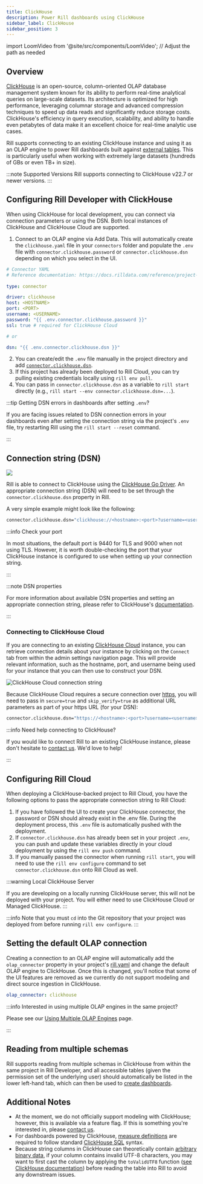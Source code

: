 ```yaml
---
title: ClickHouse
description: Power Rill dashboards using ClickHouse
sidebar_label: ClickHouse
sidebar_position: 3
---
```

import LoomVideo from '@site/src/components/LoomVideo'; // Adjust the path as needed

<LoomVideo loomId='b96143c386104576bcfe6cabe1038c38' />

## Overview

[ClickHouse](https://clickhouse.com/docs/en/intro) is an open-source, column-oriented OLAP database management system known for its ability to perform real-time analytical queries on large-scale datasets. Its architecture is optimized for high performance, leveraging columnar storage and advanced compression techniques to speed up data reads and significantly reduce storage costs. ClickHouse's efficiency in query execution, scalability, and ability to handle even petabytes of data make it an excellent choice for real-time analytic use cases.

Rill supports connecting to an existing ClickHouse instance and using it as an OLAP engine to power Rill dashboards built against [external tables](/home/concepts/OLAP#external-olap-tables). This is particularly useful when working with extremely large datasets (hundreds of GBs or even TB+ in size).

:::note Supported Versions
Rill supports connecting to ClickHouse v22.7 or newer versions.
:::

## Configuring Rill Developer with ClickHouse

When using ClickHouse for local development, you can connect via connection parameters or using the DSN. Both local instances of ClickHouse and ClickHouse Cloud are supported.

1. Connect to an OLAP engine via Add Data. This will automatically create the `clickhouse.yaml` file in your `connectors` folder and populate the `.env` file with `connector.clickhouse.password` or `connector.clickhouse.dsn` depending on which you select in the UI.

```yaml
# Connector YAML
# Reference documentation: https://docs.rilldata.com/reference/project-files/connectors
  
type: connector

driver: clickhouse
host: <HOSTNAME>
port: <PORT>
username: <USERNAME>
password: "{{ .env.connector.clickhouse.password }}"
ssl: true # required for ClickHouse Cloud

# or 

dsn: "{{ .env.connector.clickhouse.dsn }}"
```

2. You can create/edit the `.env` file manually in the project directory and add [`connector.clickhouse.dsn`](#connection-string-dsn).
3. If this project has already been deployed to Rill Cloud, you can try pulling existing credentials locally using `rill env pull`.
4. You can pass in `connector.clickhouse.dsn` as a variable to `rill start` directly (e.g., `rill start --env connector.clickhouse.dsn=...`).

:::tip Getting DSN errors in dashboards after setting `.env`?

If you are facing issues related to DSN connection errors in your dashboards even after setting the connection string via the project's `.env` file, try restarting Rill using the `rill start --reset` command.

:::

## Connection string (DSN)

<img src='/img/reference/olap-engines/clickhouse/clickhouse-dsn.png' class='rounded-gif' />
<br />

Rill is able to connect to ClickHouse using the [ClickHouse Go Driver](https://clickhouse.com/docs/en/integrations/go). An appropriate connection string (DSN) will need to be set through the `connector.clickhouse.dsn` property in Rill.

A very simple example might look like the following:

```bash
connector.clickhouse.dsn="clickhouse://<hostname>:<port>?username=<username>&password=<password>"
```

:::info Check your port

In most situations, the default port is 9440 for TLS and 9000 when not using TLS. However, it is worth double-checking the port that your ClickHouse instance is configured to use when setting up your connection string.

:::

:::note DSN properties

For more information about available DSN properties and setting an appropriate connection string, please refer to ClickHouse's [documentation](https://github.com/ClickHouse/clickhouse-go?tab=readme-ov-file#dsn).

:::

### Connecting to ClickHouse Cloud

If you are connecting to an existing [ClickHouse Cloud](https://clickhouse.com/cloud) instance, you can retrieve connection details about your instance by clicking on the `Connect` tab from within the admin settings navigation page. This will provide relevant information, such as the hostname, port, and username being used for your instance that you can then use to construct your DSN.

![ClickHouse Cloud connection string](/img/reference/olap-engines/clickhouse/clickhouse-cloud.png)

Because ClickHouse Cloud requires a secure connection over [https](https://github.com/ClickHouse/clickhouse-go?tab=readme-ov-file#http-support-experimental), you will need to pass in `secure=true` and `skip_verify=true` as additional URL parameters as part of your https URL (for your DSN):

```bash
connector.clickhouse.dsn="https://<hostname>:<port>?username=<username>&password=<password>&secure=true&skip_verify=true"
```

:::info Need help connecting to ClickHouse?

If you would like to connect Rill to an existing ClickHouse instance, please don't hesitate to [contact us](/contact). We'd love to help!

:::

## Configuring Rill Cloud

When deploying a ClickHouse-backed project to Rill Cloud, you have the following options to pass the appropriate connection string to Rill Cloud:
1. If you have followed the UI to create your ClickHouse connector, the password or DSN should already exist in the .env file. During the deployment process, this `.env` file is automatically pushed with the deployment.
2. If `connector.clickhouse.dsn` has already been set in your project `.env`, you can push and update these variables directly in your cloud deployment by using the `rill env push` command.
3. If you manually passed the connector when running `rill start`, you will need to use the `rill env configure` command to set `connector.clickhouse.dsn` onto Rill Cloud as well.

:::warning Local ClickHouse Server

If you are developing on a locally running ClickHouse server, this will not be deployed with your project. You will either need to use ClickHouse Cloud or Managed ClickHouse.
:::

:::info
Note that you must `cd` into the Git repository that your project was deployed from before running `rill env configure`.
:::

## Setting the default OLAP connection
Creating a connection to an OLAP engine will automatically add the `olap_connector` property in your project's [rill.yaml](../project-files/rill-yaml.md) and change the default OLAP engine to ClickHouse. Once this is changed, you'll notice that some of the UI features are removed as we currently do not support modeling and direct source ingestion in ClickHouse.

```yaml
olap_connector: clickhouse
```

:::info Interested in using multiple OLAP engines in the same project?

Please see our [Using Multiple OLAP Engines](multiple-olap.md) page.

:::

## Reading from multiple schemas

Rill supports reading from multiple schemas in ClickHouse from within the same project in Rill Developer, and all accessible tables (given the permission set of the underlying user) should automatically be listed in the lower left-hand tab, which can then be used to [create dashboards](/build/dashboards/).

## Additional Notes

- At the moment, we do not officially support modeling with ClickHouse; however, this is available via a feature flag. If this is something you're interested in, please [contact us](/contact).
- For dashboards powered by ClickHouse, [measure definitions](/build/metrics-view/metrics-view.md#measures) are required to follow standard [ClickHouse SQL](https://clickhouse.com/docs/en/sql-reference) syntax.
- Because string columns in ClickHouse can theoretically contain [arbitrary binary data](https://github.com/ClickHouse/ClickHouse/issues/2976#issuecomment-416694860), if your column contains invalid UTF-8 characters, you may want to first cast the column by applying the `toValidUTF8` function ([see ClickHouse documentation](https://clickhouse.com/docs/en/sql-reference/functions/string-functions#tovalidutf8)) before reading the table into Rill to avoid any downstream issues.